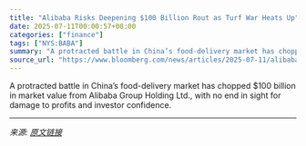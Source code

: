 ```yaml
---
title: "Alibaba Risks Deepening $100 Billion Rout as Turf War Heats Up"
date: 2025-07-11T00:00:57+08:00
categories: ["finance"]
tags: ["NYS:BABA"]
summary: "A protracted battle in China’s food-delivery market has chopped $100 billion in market value from Alibaba Group Holding Ltd., with no end in sight for damage to profits and investor confidence."
source_url: "https://www.bloomberg.com/news/articles/2025-07-11/alibaba-risks-deepening-100-billion-rout-as-turf-war-heats-up"
---
```


A protracted battle in China’s food-delivery market has chopped $100 billion in market value from Alibaba Group Holding Ltd., with no end in sight for damage to profits and investor confidence.

---

*来源: [原文链接](https://www.bloomberg.com/news/articles/2025-07-11/alibaba-risks-deepening-100-billion-rout-as-turf-war-heats-up)*
